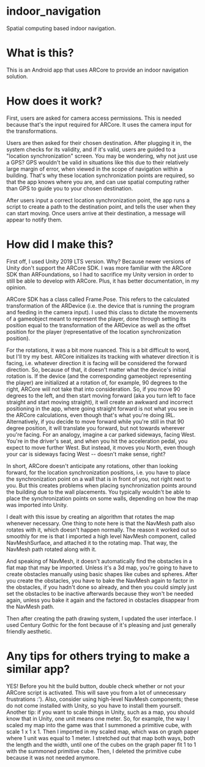 # indoor_navigation
Spatial computing based indoor navigation. 
# What is this?
This is an Android app that uses ARCore to provide an indoor navigation solution. 

# How does it work?
First, users are asked for camera access permissions. This is needed because that's the input required for ARCore. It uses the camera input for the transformations. 

Users are then asked for their chosen destination. After plugging it in, the system checks for its validity, and if it's valid, users are guided to a 
"location synchronization" screen. You may be wondering, why not just use a GPS? GPS wouldn't be valid in situations like this due to their relatively large margin of error, 
when viewed in the scope of navigation within a building. That's why these location synchronization points are required, so that the app knows where you are, 
and can use spatial computing rather than GPS to guide you to your chosen destination. 

After users input a correct location synchronization point, the app runs a script to create a path to the destination point, and tells the user when they can start moving.
Once users arrive at their destination, a message will appear to notify them.  

# How did I make this?
First off, I used Unity 2019 LTS version. Why? Because newer versions of Unity don't support the ARCore SDK. I was more familiar with the ARCore SDK than ARFoundations, 
so I had to sacrifice my Unity version in order to still be able to develop with ARCore. Plus, it has better documentation, in my opinion. 

ARCore SDK has a class called Frame.Pose. This refers to the calculated transformation of the ARDevice (i.e. the device that is running the program and feeding in the camera input).
I used this class to dictate the movements of a gameobject meant to represent the player, done through setting its position equal to the transformation of the ARDevice 
as well as the offset position for the player (representative of the location synchronization position).

For the rotations, it was a bit more nuanced. This is a bit difficult to word, but I'll try my best. 
ARCore initializes its tracking with whatever direction it is facing, i.e. whatever direction it is facing will be considered the forward direction. So, because of that, it doesn't matter what the device's initial rotation is. If the device (and the corresponding 
gameobject representing the player) are initialized at a rotation of, for example, 90 degrees to the right, ARCore will not take that into consideration. So, if you move 90 degrees to the left, and then start moving forward 
(aka you turn left to face straight and start moving straight), it will create an awkward and incorrect positioning in the app, where going straight forward is not what you see in the ARCore calculations, even though that's what you're doing IRL.
Alternatively, if you decide to move forward while you're still in that 90 degree position, it will translate you forward, but not towards wherever you're facing. For an analogy, imagine a car parked sideways, facing West. You're in the driver's seat, and 
when you hit the acceleration pedal, you expect to move further West. But instead, it moves you North, even though your car is sideways facing West -- doesn't make sense, right?

In short, ARCore doesn't anticipate any rotations, other than looking forward, for the location synchronization positions, i.e. you have to place the synchronization point on a wall that is in front of you, not right next to you. But this creates problems when 
placing synchronization points around the building due to the wall placements. You typically wouldn't be able to place the synchronization points on some walls, depending on how the map was imported 
into Unity. 

I dealt with this issue by creating an algorithm that rotates the map whenever necessary. One thing to note here is that the NavMesh path also rotates with it, which doesn't happen normally. 
The reason it worked out so smoothly for me is that I imported a high level NavMesh component, called NavMeshSurface, and attached it to the rotating map. That way,
the NavMesh path rotated along with it. 

And speaking of NavMesh, it doesn't automatically find the obstacles in a flat map that may be imported. Unless it's a 3d map, you're going to have to create obstacles 
manually using basic shapes like cubes and spheres. After you create the obstacles, you have to bake the NavMesh again to factor in the obstacles, if you hadn't done so already, and then you could simply just set the 
obstacles to be inactive afterwards because they won't be needed again, unless you bake it again and the factored in obstacles disappear from the NavMesh path. 

Then after creating the path drawing system, I updated the user interface. I used Century Gothic for the font because of it's pleasing and just generally friendly aesthetic. 

# Any tips for others trying to make a similar app?
YES! Before you hit the build button, double check whether or not your ARCore script is activated. This will save you from a lot of unnecessary frustrations :').
Also, consider using high-level NavMesh components; these do not come installed with Unity, so you have to install them yourself. 
Another tip: if you want to scale things in Unity, such as a map, you should know that in Unity, one unit means one meter. So, for example, the way I scaled my map into the 
game was that I summoned a primitive cube, with scale 1 x 1 x 1. Then I imported in my scaled map, which was on graph paper where 1 unit was equal to 1 meter. I stretched out that map both ways, both the length and the width, until one of the cubes on the graph paper fit 1 to 1 with the summoned primitive cube. Then, I deleted the primitive cube because it was not needed anymore. 


